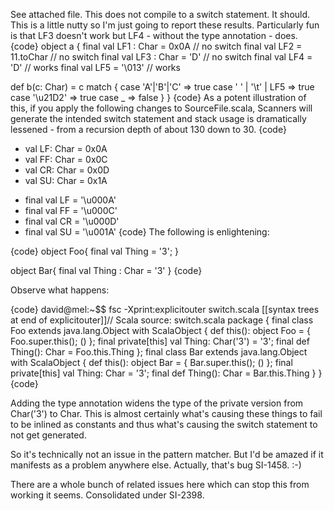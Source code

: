 See attached file. This does not compile to a switch statement. It should. 
This is a little nutty so I'm just going to report these results.  Particularly fun is that LF3 doesn't work but LF4 - without the type annotation - does.
{code}
object a {
  final val LF1 : Char = 0x0A // no switch
  final val LF2 = 11.toChar   // no switch
  final val LF3 : Char = 'D'  // no switch
  final val LF4 = 'D'         // works
  final val LF5 = '\013'      // works
  
  def b(c: Char) = c match {
    case 'A'|'B'|'C' => true
    case ' ' | '\t' | LF5 => true
    case '\u21D2' => true
    case _ => false
  }
}
{code}
As a potent illustration of this, if you apply the following changes to SourceFile.scala, Scanners will generate the intended switch statement and stack usage is dramatically lessened - from a recursion depth of about 130 down to 30.
{code}
-  val LF: Char = 0x0A
-  val FF: Char = 0x0C
-  val CR: Char = 0x0D
-  val SU: Char = 0x1A
+  final val LF = '\u000A'
+  final val FF = '\u000C'
+  final val CR = '\u000D'
+  final val SU = '\u001A'
{code}
The following is enlightening:

{code}
object Foo{
  final val Thing = '3';
}

object Bar{
  final val Thing : Char = '3'
}
{code}

Observe what happens:

{code}
david@mel:~$$ fsc -Xprint:explicitouter switch.scala 
[[syntax trees at end of explicitouter]]// Scala source: switch.scala
package <empty> {
  final class Foo extends java.lang.Object with ScalaObject {
    def this(): object Foo = {
      Foo.super.this();
      ()
    };
    final private[this] val Thing: Char('3') = '3';
    final <stable> <accessor> def Thing(): Char = Foo.this.Thing
  };
  final class Bar extends java.lang.Object with ScalaObject {
    def this(): object Bar = {
      Bar.super.this();
      ()
    };
    final private[this] val Thing: Char = '3';
    final <stable> <accessor> def Thing(): Char = Bar.this.Thing
  }
}
{code}

Adding the type annotation widens the type of the private version from Char('3') to Char. This is almost certainly what's causing these things to fail to be inlined as constants and thus what's causing the switch statement to not get generated.

So it's technically not an issue in the pattern matcher. But I'd be amazed if it manifests as a problem anywhere else. 
Actually, that's bug SI-1458. :-) 

There are a whole bunch of related issues here which can stop this from working it seems. 
Consolidated under SI-2398.
